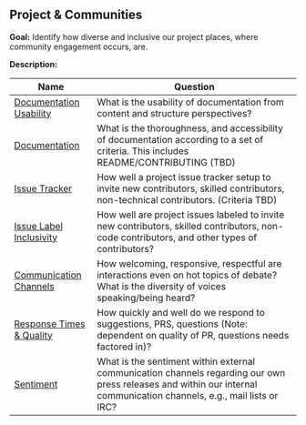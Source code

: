 ## Project & Communities

**Goal:** Identify how diverse and inclusive our project places, where community engagement occurs, are.

**Description:** 

Name | Question
--- | ---
[Documentation Usability](documentation-usability.md) | What is the usability of documentation from content and structure perspectives?
[Documentation](documentation.md) | What is the thoroughness, and accessibility of documentation according to a set of criteria. This includes README/CONTRIBUTING (TBD)
[Issue Tracker](issue-tracker.md) | How well a project issue tracker setup to invite new contributors, skilled contributors, non-technical contributors. (Criteria TBD)
[Issue Label Inclusivity](issue-label-inclusivity.md) | How well are project issues labeled to invite new contributors, skilled contributors, non-code contributors, and other types of contributors?
[Communication Channels](channels.md) | How welcoming, responsive, respectful are interactions even on hot topics of debate?  What is the diversity of voices speaking/being heard?
[Response Times & Quality](response-time-quality.md) | How quickly and well do we respond to suggestions, PRS, questions (Note: dependent on quality of PR, questions needs factored in)?
[Sentiment](sentiment.md) | What is the sentiment within external communication channels regarding our own press releases and within our internal communication channels, e.g., mail lists or IRC?
